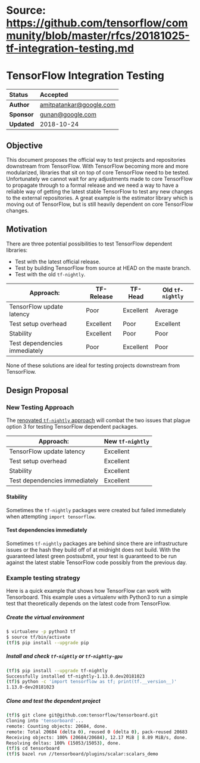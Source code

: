 # Source: https://github.com/tensorflow/community/blob/master/rfcs/20181025-tf-integration-testing.md

# TensorFlow Integration Testing

| Status        | Accepted                                                |
| :------------ | :------------------------------------------------------ |
| **Author**    | amitpatankar@google.com 								  |
| **Sponsor**   | gunan@google.com                                        |
| **Updated**   | 2018-10-24                                              |

## Objective

This document proposes the official way to test projects and repositories downstream from TensorFlow. With TensorFlow becoming more and more modularized, libraries that sit on top of core TensorFlow need to be tested. Unfortunately we cannot wait for any adjustments made to core TensorFlow to propagate through to a formal release and we need a way to have a reliable way of getting the latest stable TensorFlow to test any new changes to the external repositories. A great example is the estimator library which is moving out of TensorFlow, but is still heavily dependent on core TensorFlow changes.

## Motivation

There are three potential possibilities to test TensorFlow dependent libraries:

 * Test with the latest official release.
 * Test by building TensorFlow from source at HEAD on the maste branch.
 * Test with the old `tf-nightly`.
 
|Approach:                     |TF-Release|TF-Head  |Old `tf-nightly`|
|------------------------------|----------|---------|----------------|
|TensorFlow update latency     |Poor      |Excellent|Average         |
|Test setup overhead           |Excellent |Poor     |Excellent       |
|Stability                     |Excellent |Poor     |Poor            |
|Test dependencies immediately |Poor      |Excellent|Poor            |

None of these solutions are ideal for testing projects downstream from TensorFlow.

## Design Proposal

### New Testing Approach

The [renovated `tf-nightly` approach](https://github.com/tensorflow/community/blob/master/rfcs/20181026-tf-nightly.md) will combat the two issues that plague option 3 for testing TensorFlow dependent packages.

|Approach:                    |New `tf-nightly`  |
|-----------------------------|------------------|
|TensorFlow update latency    |Excellent         |
|Test setup overhead          |Excellent         |
|Stability                    |Excellent         |
|Test dependencies immediately|Excellent         |

#### Stability
Sometimes the `tf-nightly` packages were created but failed immediately when attempting `import tensorflow`. 

#### Test dependencies immediately
Sometimes `tf-nightly` packages are behind since there are infrastructure issues or the hash they build off of at midnight does not build. With the guaranteed latest green postsubmit, your test is guaranteed to be run against the latest stable TensorFlow code possibly from the previous day.


### Example testing strategy
Here is a quick example that shows how TensorFlow can work with Tensorboard. This example uses a virtualenv with Python3 to run a simple test that theoretically depends on the latest code from TensorFlow.

##### Create the virtual environment

```bash
$ virtualenv -p python3 tf
$ source tf/bin/activate
(tf)$ pip install --upgrade pip
```

#####  Install and check `tf-nightly` or `tf-nightly-gpu`

```bash
(tf)$ pip install --upgrade tf-nightly
Successfully installed tf-nightly-1.13.0.dev20181023
(tf)$ python -c 'import tensorflow as tf; print(tf.__version__)'
1.13.0-dev20181023
```

#####  Clone and test the dependent project

```bash
(tf)$ git clone git@github.com:tensorflow/tensorboard.git
Cloning into 'tensorboard'...
remote: Counting objects: 20684, done.
remote: Total 20684 (delta 0), reused 0 (delta 0), pack-reused 20683
Receiving objects: 100% (20684/20684), 12.17 MiB | 8.89 MiB/s, done.
Resolving deltas: 100% (15053/15053), done.
(tf)$ cd tensorboard
(tf)$ bazel run //tensorboard/plugins/scalar:scalars_demo
```


